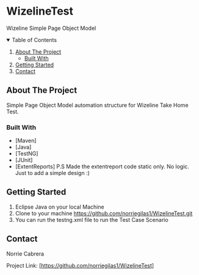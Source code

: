 # WizelineTest
Wizeline Simple Page Object Model



<!-- TABLE OF CONTENTS -->
<details open="open">
  <summary>Table of Contents</summary>
  <ol>
    <li>
      <a href="#about-the-project">About The Project</a>
      <ul>
        <li><a href="#built-with">Built With</a></li>
      </ul>
    </li>
    <li>
      <a href="#getting-started">Getting Started</a>
    <li><a href="#contact">Contact</a></li>
  </ol>
</details>



<!-- ABOUT THE PROJECT -->
## About The Project

Simple Page Object Model automation structure for Wizeline Take Home Test.

### Built With

* [Maven]
* [Java] 
* [TestNG] 
* [JUnit] 
* [ExtentReports] P.S Made the extentreport code static only. No logic. Just to add a simple design :)



<!-- GETTING STARTED -->
## Getting Started

1. Eclipse Java on your local Machine
2. Clone to your machine https://github.com/norriegilas1/WizelineTest.git
3. You can run the testng.xml file to run the Test Case Scenario


<!-- CONTACT -->
## Contact

Norrie Cabrera

Project Link: [https://github.com/norriegilas1/WizelineTest]
